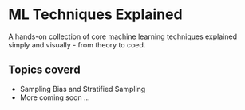 # ML Techniques Explained

A hands-on collection of core machine learning techniques explained simply and visually  - from theory to coed.


## Topics coverd

- Sampling Bias and Stratified Sampling
- More coming soon ...




